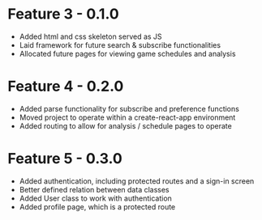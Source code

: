 # Feature 3 - 0.1.0
* Added html and css skeleton served as JS
* Laid framework for future search & subscribe functionalities
* Allocated future pages for viewing game schedules and analysis

# Feature 4 - 0.2.0
* Added parse functionality for subscribe and preference functions
* Moved project to operate within a create-react-app environment
* Added routing to allow for analysis / schedule pages to operate

# Feature 5 - 0.3.0
* Added authentication, including protected routes and a sign-in screen
* Better defined relation between data classes
* Added User class to work with authentication
* Added profile page, which is a protected route
